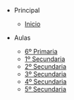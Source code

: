 - Principal

  - [Inicio](/)

- Aulas

  - [6º Primaria](/6-primaria/inicio)
  - [1º Secundaria](/1-secundaria/inicio)
  - [2º Secundaria](/2-secundaria/inicio)
  - [3º Secundaria](/3-secundaria/inicio)
  - [4º Secundaria](/4-secundaria/inicio)
  - [5º Secundaria](/5-secundaria/inicio)

